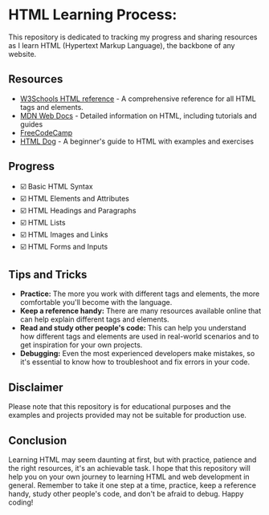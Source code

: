 # HTML Learning Process:

This repository is dedicated to tracking my progress and sharing resources as I learn HTML (Hypertext Markup Language), the backbone of any website.

## Resources

-   [W3Schools HTML reference](https://www.w3schools.com/html/) - A comprehensive reference for all HTML tags and elements.
-   [MDN Web Docs](https://developer.mozilla.org/en-US/docs/Web/HTML) - Detailed information on HTML, including tutorials and guides
-   [FreeCodeCamp](https://www.freecodecamp.org/learn/html/)
-   [HTML Dog](https://htmldog.com/guides/html/) - A beginner's guide to HTML with examples and exercises

## Progress
-   :ballot_box_with_check: Basic HTML Syntax
-   :ballot_box_with_check: HTML Elements and Attributes
-   :ballot_box_with_check: HTML Headings and Paragraphs
-   :ballot_box_with_check: HTML Lists
-   :ballot_box_with_check: HTML Images and Links
-   :ballot_box_with_check: HTML Forms and Inputs

## Tips and Tricks

-   **Practice:** The more you work with different tags and elements, the more comfortable you'll become with the language.
-   **Keep a reference handy:** There are many resources available online that can help explain different tags and elements.
-   **Read and study other people's code:** This can help you understand how different tags and elements are used in real-world scenarios and to get inspiration for your own projects.
-   **Debugging:** Even the most experienced developers make mistakes, so it's essential to know how to troubleshoot and fix errors in your code.

## Disclaimer
Please note that this repository is for educational purposes and the examples and projects provided may not be suitable for production use.

## Conclusion
Learning HTML may seem daunting at first, but with practice, patience and the right resources, it's an achievable task. I hope that this repository will help you on your own journey to learning HTML and web development in general. Remember to take it one step at a time, practice, keep a reference handy, study other people's code, and don't be afraid to debug. Happy coding!
